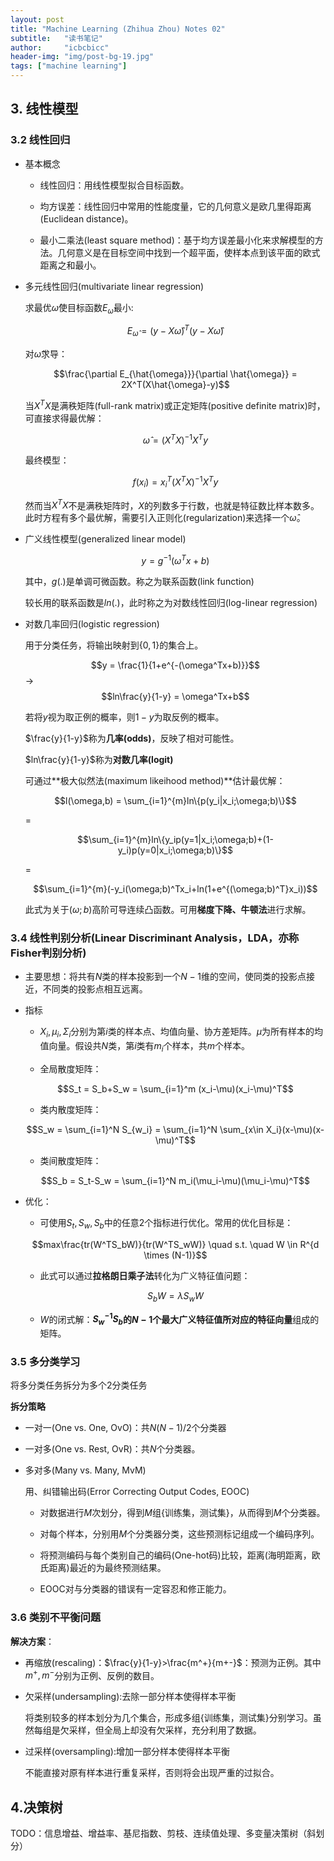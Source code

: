 ```yaml
---
layout: post
title: "Machine Learning (Zhihua Zhou) Notes 02"
subtitle:   "读书笔记"
author:     "icbcbicc"
header-img: "img/post-bg-19.jpg"
tags: ["machine learning"]
---
```


## 3. 线性模型

### 3.2 线性回归
- 基本概念

    - 线性回归：用线性模型拟合目标函数。

    - 均方误差：线性回归中常用的性能度量，它的几何意义是欧几里得距离(Euclidean distance)。

    - 最小二乘法(least square method)：基于均方误差最小化来求解模型的方法。几何意义是在目标空间中找到一个超平面，使样本点到该平面的欧式距离之和最小。

- 多元线性回归(multivariate linear regression)

    求最优$\hat{\omega}$使目标函数$E_\hat{\omega}$最小:

    $$E_\hat{\omega} = (y-X\hat{\omega})^T(y-X\hat{\omega})$$

	对$\hat{\omega}$求导：

    $$\frac{\partial E_{\hat{\omega}}}{\partial \hat{\omega}} = 2X^T(X\hat{\omega}-y)$$

    当$X^TX$是满秩矩阵(full-rank matrix)或正定矩阵(positive definite matrix)时，可直接求得最优解：

    $$\hat{\omega} = (X^TX)^{-1}X^Ty$$

	最终模型：

    $$f(x_i) = x_i^T(X^TX)^{-1}X^Ty$$

    然而当$X^TX$不是满秩矩阵时，$X$的列数多于行数，也就是特征数比样本数多。此时方程有多个最优解，需要引入正则化(regularization)来选择一个$\hat{\omega}$。

- 广义线性模型(generalized linear model)

    $$y = g^{-1}(\omega^Tx+b)$$

    其中，$g(.)$是单调可微函数。称之为联系函数(link function)

    较长用的联系函数是$ln(.)$，此时称之为对数线性回归(log-linear regression)

- 对数几率回归(logistic regression)

	用于分类任务，将输出映射到$\{0,1\}$的集合上。

    $$y = \frac{1}{1+e^{-(\omega^Tx+b)}}$$
    $\to$
    $$ln\frac{y}{1-y} = \omega^Tx+b$$

    若将$y$视为取正例的概率，则$1-y$为取反例的概率。

    $\frac{y}{1-y}$称为**几率(odds)**，反映了相对可能性。

    $ln\frac{y}{1-y}$称为**对数几率(logit)**

    可通过**极大似然法(maximum likeihood method)**估计最优解：

    $$l(\omega,b) = \sum_{i=1}^{m}ln\{p(y_i|x_i;\omega;b)\}$$

    $=$

    $$\sum_{i=1}^{m}ln\{y_ip(y=1|x_i;\omega;b)+(1-y_i)p(y=0|x_i;\omega;b)\}$$

    $=$

    $$\sum_{i=1}^{m}(-y_i(\omega;b)^Tx_i+ln(1+e^{(\omega;b)^T}x_i))$$

    此式为关于$(\omega;b)$高阶可导连续凸函数。可用**梯度下降、牛顿法**进行求解。

### 3.4 线性判别分析(Linear Discriminant Analysis，LDA，亦称Fisher判别分析)

- 主要思想：将共有$N$类的样本投影到一个$N-1$维的空间，使同类的投影点接近，不同类的投影点相互远离。

- 指标

	- $X_i,\mu_i,\Sigma_i$分别为第$i$类的样本点、均值向量、协方差矩阵。$\mu$为所有样本的均值向量。假设共$N$类，第$i$类有$m_i$个样本，共$m$个样本。

	- 全局散度矩阵：

	$$S_t = S_b+S_w = \sum_{i=1}^m (x_i-\mu)(x_i-\mu)^T$$

    - 类内散度矩阵：

	$$S_w = \sum_{i=1}^N S_{w_i} = \sum_{i=1}^N \sum_{x\in X_i}(x-\mu)(x-\mu)^T$$

	- 类间散度矩阵：

	$$S_b = S_t-S_w = \sum_{i=1}^N m_i(\mu_i-\mu)(\mu_i-\mu)^T$$

- 优化：

	- 可使用$S_t,S_w,S_b$中的任意2个指标进行优化。常用的优化目标是：

	$$max\frac{tr(W^TS_bW)}{tr(W^TS_wW)} \quad s.t. \quad W \in R^{d \times (N-1)}$$

	- 此式可以通过**拉格朗日乘子法**转化为广义特征值问题：

    $$S_bW = \lambda S_wW$$

    - $W$的闭式解：**$S_w^{-1}S_b$的$N-1$个最大广义特征值所对应的特征向量**组成的矩阵。

### 3.5 多分类学习

将多分类任务拆分为多个2分类任务

**拆分策略**

- 一对一(One vs. One, OvO)：共$N(N-1)/2$个分类器

- 一对多(One vs. Rest, OvR)：共$N$个分类器。

- 多对多(Many vs. Many, MvM)

	用、纠错输出码(Error Correcting Output Codes, EOOC)

    - 对数据进行$M$次划分，得到$M$组{训练集，测试集}，从而得到$M$个分类器。

	- 对每个样本，分别用$M$个分类器分类，这些预测标记组成一个编码序列。

	- 将预测编码与每个类别自己的编码(One-hot码)比较，距离(海明距离，欧氏距离)最近的为最终预测结果。

	- EOOC对与分类器的错误有一定容忍和修正能力。

### 3.6 类别不平衡问题

**解决方案**：

- 再缩放(rescaling)：$\frac{y}{1-y}>\frac{m^+}{m+-}$：预测为正例。其中$m^+,m^-$分别为正例、反例的数目。

- 欠采样(undersampling):去除一部分样本使得样本平衡

    将类别较多的样本划分为几个集合，形成多组{训练集，测试集}分别学习。虽然每组是欠采样，但全局上却没有欠采样，充分利用了数据。

- 过采样(oversampling):增加一部分样本使得样本平衡

	不能直接对原有样本进行重复采样，否则将会出现严重的过拟合。

## 4.决策树

TODO：信息增益、增益率、基尼指数、剪枝、连续值处理、多变量决策树（斜划分）